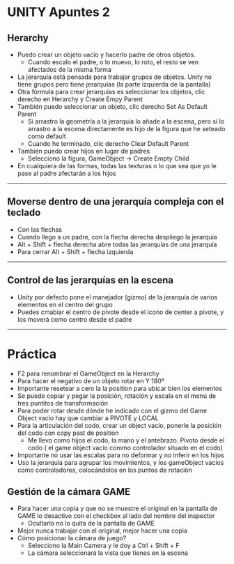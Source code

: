 # UNITY Apuntes 2

## Herarchy

- Puedo crear un objeto vacío y hacerlo padre de otros objetos.
    - Cuando escalo el padre, o lo muevo, lo roto, el resto se ven afectados de la misma forma
- La jerarquía está pensada para trabajar grupos de objetos. Unity no tiene grupos pero tiene jerarquías (la parte izquierda de la pantalla)
- Otra fórmula para crear jerarquías es seleccionar los objetos, clic derecho en Herarchy y Create Empy Parent
- También puedo seleccionar un objeto, clic derecho Set As Default Parent
    - Si arrastro la geometría a la jerarquía lo añade a la escena, pero si lo arrastro a la escena directamente es hijo de la figura que he seteado como default
    - Cuando he terminado, clic derecho Clear Default Parent
- También puedo crear hijos en lugar de padres
    - Selecciono la figura, GameObject -> Create Empty Child
- En cualquiera de las formas, todas las texturas o lo que sea que yo le pase al padre afectarán a los hijos
---

## Moverse dentro de una jerarquía compleja con el teclado

- Con las flechas
- Cuando llego a un padre, con la flecha derecha despliego la jerarquía
- Alt + Shift + flecha derecha abre todas las jerarquías de una jerarquía
- Para cerrar Alt + Shift + flecha izquierda
---

## Control de las jerarquías en la escena

- Unity por defecto pone el manejador (gizmo) de la jerarquía de varios elementos en el centro del grupo
- Puedes cmabiar el centro de pivote desde el icono de center a pivote, y los moverá como centro desde el padre
------

# Práctica

- F2 para renombrar el GameObject en la Herarchy
- Para hacer el negativo de un objeto rotar en Y 180º
- Importante resetear a cero la la position para ubicar bien los elementos
- Se puede copiar y pegar la posición, rotación y escala en el menú de tres puntitos de transformación
- Para poder rotar desde dónde he indicado con el gizmo del Game Object vacío hay que cambiar a PIVOTE y LOCAL
- Para la articulación del codo, crear un object vacío, ponerle la posición del codo con copy past de position
    - Me llevo como hijos el codo, la mano y el antebrazo. Pivoto desde el codo ( el game object vacío commo controlador situado en el codo)
- Importante no usar las escalas para no deformar y no inferir en los hijos
- Uso la jerarquía para agrupar los movimientos, y los gameObject vacíos como controladores, colocándolos en los puntos de rotación

## Gestión de la cámara GAME

- Para hacer una copia y que no se muestre el original en la pantalla de GAME lo desactivo con el checkbox al lado del nombre del inspector
    - Ocultarlo no lo quita de la pantalla de GAME
- Mejor nunca trabajar con el original, mejor hacer una copia
- Cómo posicionar la cámara de juego?
    - Selecciono la Main Camera y le doy a Ctrl + Shift + F
    - La cámara seleccionará la vista que tienes en la escena
    




